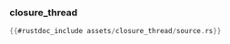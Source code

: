 ### closure_thread

```rust
{{#rustdoc_include assets/closure_thread/source.rs}}
```
<div class="flex-container vis_block" style="position:relative; margin-left:-75px; margin-right:-75px; display: none;">
	<object type="image/svg+xml" class="closure_thread code_panel" data="assets/closure_thread/vis_code.svg"></object>
	<object type="image/svg+xml" class="closure_thread tl_panel" data="assets/closure_thread/vis_timeline.svg" style="width: auto;" onmouseenter="helpers('closure_thread')"></object>
</div>